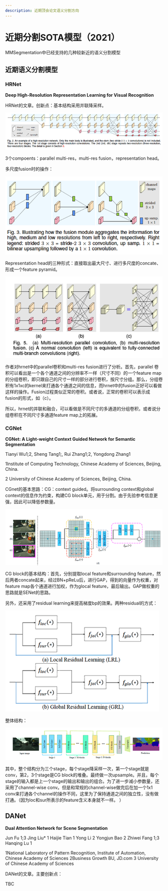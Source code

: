 ```yaml
---
description: 近期顶会论文语义分割方向
---
```


# 近期分割SOTA模型（2021）

MMSegmentation中已经支持的几种较新近的语义分割模型

## 近期语义分割模型

### HRNet

**Deep High-Resolution Representation Learning for Visual Recognition**

HRNet的文章。创新点：基本结构采用并联降采样。

![](../.gitbook/assets/tu-pian-%20%2810%29.png)

3个compoents：parallel multi-res，multi-res fusion，representation head。

多尺度fusion时的操作：

![](../.gitbook/assets/tu-pian-%20%2822%29.png)

Representation head的三种形式：直接取出最大尺寸、进行多尺度的concate、形成一个feature pyramid。

![](../.gitbook/assets/tu-pian-%20%2811%29.png)

作者对hrnet中的parallel卷积和multi-res fusion进行了分析。首先，parallel 卷积可以看出是一个各个通道之间的分辨率不一样（尺寸不同）的一个feature map的分组卷积，即只跟自己的尺寸一样的部分进行卷积，按尺寸分组。那么，分组卷积有1x1xc的kernel来打通各个通道之间的信息，而hrnet中的fusion正好可以看做这样的操作。Fusion过程类似正常的卷积。或者说，正常的卷积可以表示成fusion的形式，如（c）。

所以，hrnet的并联和融合，可以看做是不同尺寸的多通道的分组卷积，或者说分组卷积在不同尺寸多通道feature map上的拓展。

### CGNet

**CGNet: A Light-weight Context Guided Network for Semantic Segmentation**

Tianyi Wu1;2, Sheng Tang1;, Rui Zhang1;2, Yongdong Zhang1

1Institute of Computing Technology, Chinese Academy of Sciences, Beijing, China.

2 University of Chinese Academy of Sciences, Beijing, China.

CGnet的基本思路：CG：context guided。将surrounding context和global context的信息作为约束，构建CG block单元，用于分割。由于先验参考信息更强，因此可以降低参数量。

![](../.gitbook/assets/tu-pian-%20%2813%29.png)

CG block的基本结构：首先，分别提取local feature和surrounding feature，然后两者concate起来，经过BN+pReLu后，进行GAP，得到的向量作为权重，对feature map各个通道进行加权，作为glocal feature，最后输出。GAP做权重的思路就是SENet的思路。

另外，还采用了residual learning来提高梯度bp的效果。两种residual的方式：

![](../.gitbook/assets/tu-pian-%20%2816%29.png)

整体结构：

![](../.gitbook/assets/tu-pian-%20%284%29.png)

其中，整个结构分为三个stage，每个stage降采样一次，第一个stage就是conv，第2，3个stage是CG block的堆叠。最终做一次upsample。并且，每个stage的输入都是上一个stage的输出和输出的组合。为了进一步减小参数量，还采用了channel-wise conv。但是和常规的channel-wise做完后在加一个1x1 conv来打通各个channel的操作不同，这里为了保持通道之间的独立性，没有做打通。（因为loc和sur所表示的feature含义本身就不一样。 ）

## **DANet**

**Dual Attention Network for Scene Segmentation**

Jun Fu 1;3 Jing Liu\* 1 Haijie Tian 1 Yong Li 2 Yongjun Bao 2 Zhiwei Fang 1;3 Hanqing Lu 1

1National Laboratory of Pattern Recognition, Institute of Automation, Chinese Academy of Sciences 2Business Growth BU, JD.com 3 University of Chinese Academy of Sciences

DANet的文章。主要创新点：

TBC

